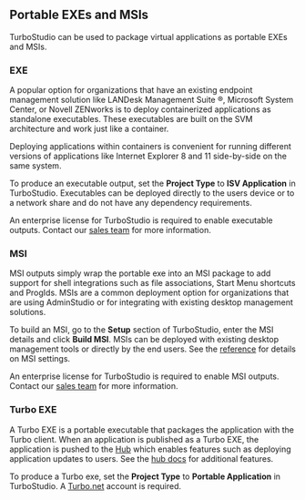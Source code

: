 ## Portable EXEs and MSIs

TurboStudio can be used to package virtual applications as portable EXEs and MSIs.

### EXE

A popular option for organizations that have an existing endpoint management solution like LANDesk Management Suite &reg;, Microsoft System Center, or Novell ZENworks is to deploy containerized applications as standalone executables. These executables are built on the SVM architecture and work just like a container. 

Deploying applications within containers is convenient for running different versions of applications like Internet Explorer 8 and 11 side-by-side on the same system. 

To produce an executable output, set the **Project Type** to **ISV Application** in TurboStudio.   Executables can be deployed directly to the users device or to a network share and do not have any dependency requirements.

An enterprise license for TurboStudio is required to enable executable outputs. Contact our [sales team](mailto:sales@turbo.net) for more information.

### MSI

MSI outputs simply wrap the portable exe into an MSI package to add support for shell integrations such as file associations, Start Menu shortcuts and ProgIds. MSIs are a common deployment option for organizations that are using AdminStudio or for integrating with existing desktop management solutions. 

To build an MSI, go to the **Setup** section of TurboStudio, enter the MSI details and click **Build MSI**. MSIs can be deployed with existing desktop management tools or directly by the end users. See the [reference](/docs/reference) for details on MSI settings.

An enterprise license for TurboStudio is required to enable MSI outputs. Contact our [sales team](mailto:sales@turbo.net) for more information.

### Turbo EXE

A Turbo EXE is a portable executable that packages the application with the Turbo client. When an application is published as a Turbo EXE, the application is pushed to the [Hub](/hub) which enables features such as deploying application updates to users. See the [hub docs](/docs/hub]) for additional features.

To produce a Turbo exe, set the **Project Type** to **Portable Application** in TurboStudio. A [Turbo.net](https://turbo.net) account is required.